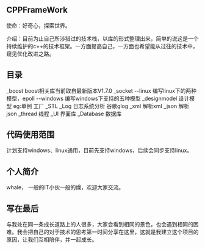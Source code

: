 ## CPPFrameWork
使命：好奇心，探索世界。

介绍：目前为止自己所涉猎过的技术栈，以库的形式整理出来，简单的说这是一个持续维护的c++的技术框架。一方面提高自己，一方面也希望能从过往的技术中，窥见优化改进之路。

## 目录
_boost boost相关库当前取自最新版本V1.7.0
_socket 
 --linux 编写linux下的两种模型，epoll
 --windows 编写windows下支持的五种模型 
_designmodel 设计模型 eg:单例 工厂 
_STL 
_Log  日志系统分析   谷歌glog
_xml 解析xml
_json 解析json
_thread 线程 
_UI 界面库
_Database 数据库

## 代码使用范围
计划支持windows、linux通用，目前先支持windows，后续会同步支持linux。

## 个人简介

whale， 一般的IT小伙一般的燥，欢迎大家交流。

## 写在最后
与我处在同一条成长道路上的人很多，大家会看到相同的景色，也会遇到相同的困难。我会把自己的对于技术的思考第一时间分享在这里，这就是我建立这个项目的原因，让我们互相陪伴，并一起成长。







